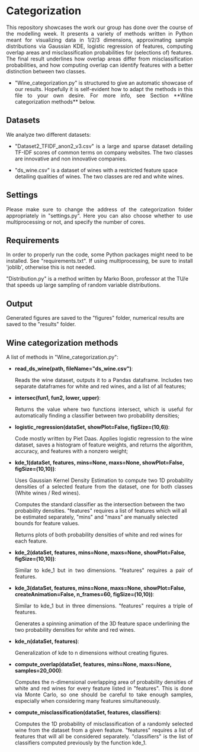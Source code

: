 # Categorization
<p align="justify"> This repository showcases the work our group has done over the course of the modelling week. It presents a variety of methods written in Python meant for visualizing data in 1/2/3 dimensions, approximating sample distributions via Gaussian KDE, logistic regression of features, computing overlap areas and misclassification probabilities for (selections of) features. The final result underlines how overlap areas differ from misclassification probabilities, and how computing overlap can identify features with a better distinction between two classes. </p>

- <p align="justify"> "Wine_categorization.py" is structured to give an automatic showcase of our results. Hopefully it is self-evident how to adapt the methods in this file to your own desire. For more info, see Section **Wine categorization methods** below. </p>


## Datasets

We analyze two different datasets:

- <p align="justify"> "Dataset2_TFIDF_anon2_v3.csv" is a large and sparse dataset detailing TF-IDF scores of common terms on company websites. The two classes are innovative and non innovative companies. </p>
- "ds_wine.csv" is a dataset of wines with a restricted feature space detailing qualities of wines. The two classes are red and white wines.

## Settings

 <p align="justify"> Please make sure to change the address of the categorization folder appropriately in "settings.py". Here you can also choose whether to use multiprocessing or not, and specify the number of cores. </p>

## Requirements

 <p align="justify"> In order to properly run the code, some Python packages might need to be installed. See "requirements.txt". If using multiprocessing, be sure to install 'joblib', otherwise this is not needed. </p>

"Distribution.py" is a method written by Marko Boon, professor at the TU/e that speeds up large sampling of random variable distributions.

## Output

Generated figures are saved to the "figures" folder, numerical results are saved to the "results" folder.

## Wine categorization methods

A list of methods in "Wine_categorization.py":

- **read_ds_wine(path, fileName="ds_wine.csv")**:  <p align="justify"> Reads the wine dataset, outputs it to a Pandas dataframe. Includes two separate dataframes for white and red wines, and a list of all features; </p>
- **intersec(fun1, fun2, lower, upper)**:  <p align="justify"> Returns the value where two functions intersect, which is useful for automatically finding a classifier between two probability densities; </p>
- **logistic_regression(dataSet, showPlot=False, figSize=(10,6))**:  <p align="justify"> Code mostly written by Piet Daas. Applies logistic regression to the wine dataset, saves a histogram of feature weights, and returns the algorithm, accuracy, and features with a nonzero weight; </p>
- **kde_1(dataSet, features, mins=None, maxs=None, showPlot=False, figSize=(10,10))**:  <p align="justify"> Uses Gaussian Kernel Density Estimation to compute two 1D probability densities of a selected feature from the dataset, one for both classes (White wines / Red wines).

  Computes the standard classifier as the intersection between the two probability densities. "features" requires a list of features which will all be estimated separately, "mins" and "maxs" are manually selected bounds for feature values.

  Returns plots of both probability densities of white and red wines for each feature. </p>
- **kde_2(dataSet, features, mins=None, maxs=None, showPlot=False, figSize=(10,10))**:  <p align="justify"> Similar to kde_1 but in two dimensions. "features" requires a pair of features. </p>
- **kde_3(dataSet, features, mins=None, maxs=None, showPlot=False, createAnimation=False, n_frames=60, figSize=(10,10))**:  <p align="justify"> Similar to kde_1 but in three dimensions. "features" requires a triple of features.

  Generates a spinning animation of the 3D feature space underlining the two probability densities for white and red wines. </p>
- **kde_n(dataSet, features)**:  <p align="justify"> Generalization of kde to n dimensions without creating figures. </p>
- **compute_overlap(dataSet, features, mins=None, maxs=None, samples=20_000)**:  <p align="justify"> Computes the n-dimensional overlapping area of probability densities of white and red wines for every feature listed in "features". This is done via Monte Carlo, so one should be careful to take enough samples, especially when considering many features simultaneously. </p>
- **compute_misclassification(dataSet, features, classifiers)**:  <p align="justify"> Computes the 1D probability of misclassification of a randomly selected wine from the dataset from a given feature. "features" requires a list of features that will all be considered separately. "classifiers" is the list of classifiers computed previously by the function kde_1. </p>

